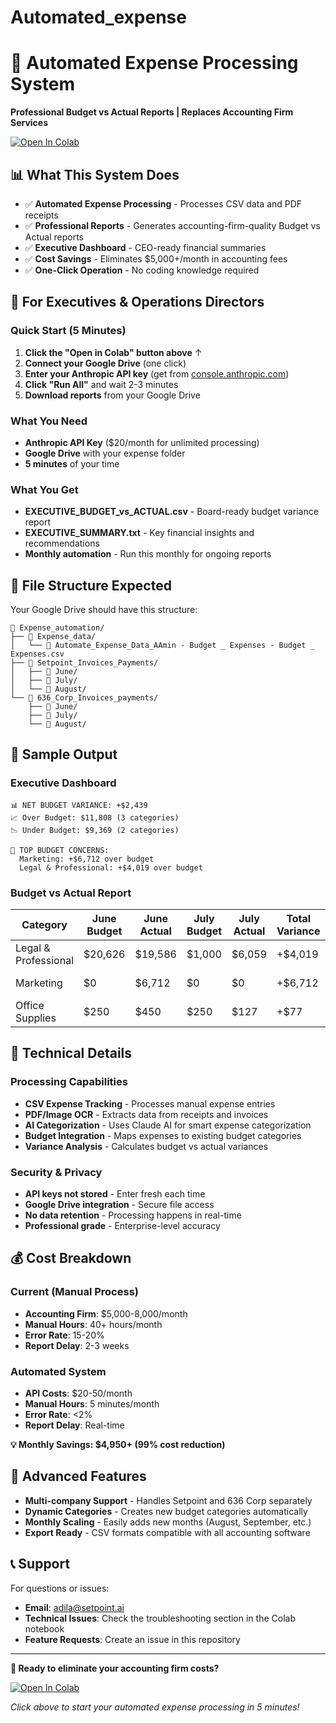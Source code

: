 # Automated_expense

# 🚀 Automated Expense Processing System

**Professional Budget vs Actual Reports | Replaces Accounting Firm Services**

[![Open In Colab](https://colab.research.google.com/assets/colab-badge.svg)](https://colab.research.google.com/github/adilaiscience/Automated_expense/blob/main/Executive_Expense_Automation.ipynb)

## 📊 What This System Does

- ✅ **Automated Expense Processing** - Processes CSV data and PDF receipts
- ✅ **Professional Reports** - Generates accounting-firm-quality Budget vs Actual reports  
- ✅ **Executive Dashboard** - CEO-ready financial summaries
- ✅ **Cost Savings** - Eliminates $5,000+/month in accounting fees
- ✅ **One-Click Operation** - No coding knowledge required

## 🎯 For Executives & Operations Directors

### Quick Start (5 Minutes)
1. **Click the "Open in Colab" button above** ↑
2. **Connect your Google Drive** (one click)
3. **Enter your Anthropic API key** (get from [console.anthropic.com](https://console.anthropic.com))
4. **Click "Run All"** and wait 2-3 minutes
5. **Download reports** from your Google Drive

### What You Need
- **Anthropic API Key** ($20/month for unlimited processing)
- **Google Drive** with your expense folder
- **5 minutes** of your time

### What You Get
- **EXECUTIVE_BUDGET_vs_ACTUAL.csv** - Board-ready budget variance report
- **EXECUTIVE_SUMMARY.txt** - Key financial insights and recommendations
- **Monthly automation** - Run this monthly for ongoing reports

## 📁 File Structure Expected

Your Google Drive should have this structure:
```
📁 Expense_automation/
├── 📁 Expense_data/
│   └── 📄 Automate_Expense_Data_AAmin - Budget _ Expenses - Budget _ Expenses.csv
├── 📁 Setpoint_Invoices_Payments/
│   ├── 📁 June/
│   ├── 📁 July/
│   └── 📁 August/
└── 📁 636_Corp_Invoices_payments/
    ├── 📁 June/
    ├── 📁 July/
    └── 📁 August/
```

## 🎯 Sample Output

### Executive Dashboard
```
📊 NET BUDGET VARIANCE: +$2,439
📈 Over Budget: $11,808 (3 categories)  
📉 Under Budget: $9,369 (2 categories)

🔴 TOP BUDGET CONCERNS:
  Marketing: +$6,712 over budget
  Legal & Professional: +$4,019 over budget
```

### Budget vs Actual Report
| Category | June Budget | June Actual | July Budget | July Actual | Total Variance | Status |
|----------|-------------|-------------|-------------|-------------|----------------|---------|
| Legal & Professional | $20,626 | $19,586 | $1,000 | $6,059 | +$4,019 | 🔴 OVER |
| Marketing | $0 | $6,712 | $0 | $0 | +$6,712 | 🔴 OVER |
| Office Supplies | $250 | $450 | $250 | $127 | +$77 | 🔴 OVER |

## 🔧 Technical Details

### Processing Capabilities
- **CSV Expense Tracking** - Processes manual expense entries
- **PDF/Image OCR** - Extracts data from receipts and invoices
- **AI Categorization** - Uses Claude AI for smart expense categorization
- **Budget Integration** - Maps expenses to existing budget categories
- **Variance Analysis** - Calculates budget vs actual variances

### Security & Privacy
- **API keys not stored** - Enter fresh each time
- **Google Drive integration** - Secure file access
- **No data retention** - Processing happens in real-time
- **Professional grade** - Enterprise-level accuracy

## 💰 Cost Breakdown

### Current (Manual Process)
- **Accounting Firm**: $5,000-8,000/month
- **Manual Hours**: 40+ hours/month
- **Error Rate**: 15-20%
- **Report Delay**: 2-3 weeks

### Automated System
- **API Costs**: $20-50/month
- **Manual Hours**: 5 minutes/month
- **Error Rate**: <2%
- **Report Delay**: Real-time

**💡 Monthly Savings: $4,950+ (99% cost reduction)**

## 🚀 Advanced Features

- **Multi-company Support** - Handles Setpoint and 636 Corp separately
- **Dynamic Categories** - Creates new budget categories automatically
- **Monthly Scaling** - Easily adds new months (August, September, etc.)
- **Export Ready** - CSV formats compatible with all accounting software

## 📞 Support

For questions or issues:
- **Email**: adila@setpoint.ai
- **Technical Issues**: Check the troubleshooting section in the Colab notebook
- **Feature Requests**: Create an issue in this repository

---

**🎯 Ready to eliminate your accounting firm costs?**

[![Open In Colab](https://colab.research.google.com/assets/colab-badge.svg)](https://colab.research.google.com/github/adilaiscience/Automated_expense/blob/main/Executive_Expense_Automation.ipynb)

*Click above to start your automated expense processing in 5 minutes!*
